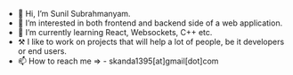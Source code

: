 - 👋 Hi, I’m Sunil Subrahmanyam.
- 👀 I’m interested in both frontend and backend side of a web application.
- 🌱 I’m currently learning React, Websockets, C++ etc.
- ⚒️ I like to work on projects that will help a lot of people, be it developers or end users.  
- 📫 How to reach me => 
      - skanda1395[at]gmail[dot]com

<!---
skanda1395/skanda1395 is a ✨ special ✨ repository because its `README.md` (this file) appears on your GitHub profile.
You can click the Preview link to take a look at your changes.
--->
